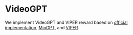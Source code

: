 # VideoGPT
We implement VideoGPT and VIPER reward based on [official implementation](https://github.com/wilson1yan/VideoGPT), [MinGPT](https://github.com/karpathy/minGPT), and [VIPER](https://github.com/Alescontrela/viper_rl/).
